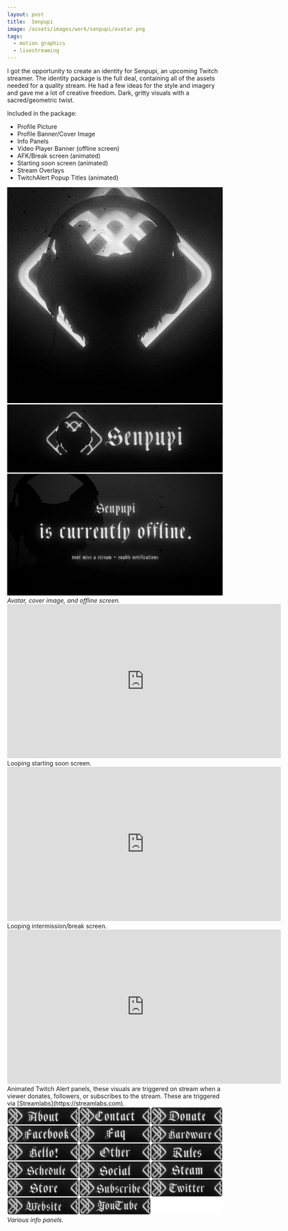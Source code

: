 ```yaml
---
layout: post
title:  Senpupi
image: /assets/images/work/senpupi/avatar.png
tags:
  - motion graphics
  - livestreaming
---
```


I got the opportunity to create an identity for Senpupi, an upcoming Twitch streamer. The identity package is the full deal, containing all of the assets needed for a quality stream. He had a few ideas for the style and imagery and gave me a lot of creative freedom. Dark, gritty visuals with a sacred/geometric twist. 

Included in the package:
* Profile Picture
* Profile Banner/Cover Image
* Info Panels
* Video Player Banner (offline screen)
* AFK/Break screen (animated)
* Starting soon screen (animated)
* Stream Overlays
* TwitchAlert Popup Titles (animated)

<div class="gallery-box">
  <div class="gallery">
    <img src="/assets/images/work/senpupi/avatar.png">
    <img src="/assets/images/work/senpupi/cover_image.png">
    <img src="/assets/images/work/senpupi/offline_banner.png">
  </div>
  <em>Avatar, cover image, and offline screen.</em>
</div>



<div class="vid" > <iframe width="640" height="360" src="https://player.vimeo.com/video/221670377" frameborder="0" allowfullscreen></iframe></div>
Looping starting soon screen.

<div class="vid" > <iframe width="640" height="360" src="https://player.vimeo.com/video/221670433" frameborder="0" allowfullscreen></iframe></div>
Looping intermission/break screen.

<div class="vid" > <iframe width="640" height="360" src="https://player.vimeo.com/video/221670187" frameborder="0" allowfullscreen></iframe></div>
Animated Twitch Alert panels, these visuals are triggered on stream when a viewer donates, followers, or subscribes to the stream. These are triggered via [Streamlabs](https://streamlabs.com).

<div class="gallery-box">
  <div class="gallery">
    <img src="/assets/images/work/senpupi/panelgrid.png">
  </div>
  <em>Various info panels.</em>
</div>
